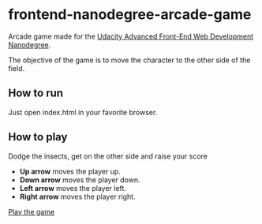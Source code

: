 
frontend-nanodegree-arcade-game
===============================

Arcade game made for the [Udacity Advanced Front-End Web Development Nanodegree](https://br.udacity.com/course/front-end-web-developer-nanodegree--nd001-br-advanced).

The objective of the game is to move the character to the other side of the field.

## How to run
Just open index.html in your favorite browser.

## How to play
Dodge the insects, get on the other side and raise your score

* **Up arrow** moves the player up.
* **Down arrow** moves the player down.
* **Left arrow** moves the player left.
* **Right arrow** moves the player right.

[Play the game](https://lucaswildemberg.github.io/frontend-nanodegree-arcade-game/)
